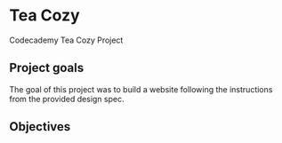 # Tea Cozy
Codecademy Tea Cozy Project
## Project goals
The goal of this project was to build a website following the instructions from the provided design spec.
## Objectives
